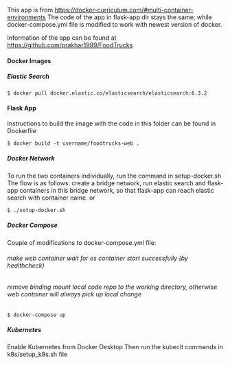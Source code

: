 This app is from https://docker-curriculum.com/#multi-container-environments
The code of the app in flask-app dir stays the same; while docker-compose.yml file is modified to work with newest version of docker.

Information of the app can be found at https://github.com/prakhar1989/FoodTrucks

#### Docker Images
##### Elastic Search 
```
$ docker pull docker.elastic.co/elasticsearch/elasticsearch:6.3.2
```
#### Flask App 
Instructions to build the image with the code in this folder can be found in Dockerfile
```
$ docker build -t username/foodtrucks-web .
```

##### Docker Network
To run the two containers individually, run the command in setup-docker.sh
The flow is as follows: create a bridge network, run elastic search and flask-app containers in this bridge network, so that flask-app can reach elastic search with container name. 
or
```
$ ./setup-docker.sh
```

##### Docker Compose
Couple of modifications to docker-compose.yml file: 
###### make web container wait for es container start successfully (by healthcheck)
###### remove binding mount local code repo to the working directory, otherwise web container will always pick up local change
```
$ docker-compose up
```
##### Kubernetes 
Enable Kubernetes from Docker Desktop
Then run the kubeclt commands in k8s/setup_k8s.sh file
